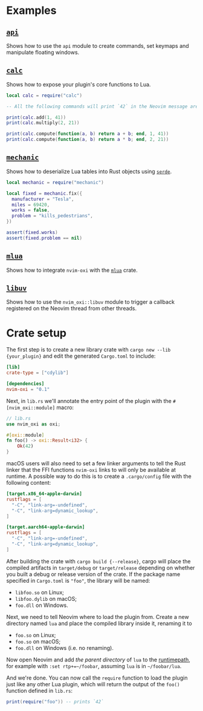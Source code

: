 # Examples

## [`api`](./api.rs)

Shows how to use the `api` module to create commands, set keymaps and
manipulate floating windows.

## [`calc`](./calc.rs)

Shows how to expose your plugin's core functions to Lua.

```lua
local calc = require("calc")

-- All the following commands will print `42` in the Neovim message area.

print(calc.add(1, 41))
print(calc.multiply(2, 21))

print(calc.compute(function(a, b) return a + b; end, 1, 41))
print(calc.compute(function(a, b) return a * b; end, 2, 21))
```

## [`mechanic`](./mechanic.rs)

Shows how to deserialize Lua tables into Rust objects using
[`serde`](https://serde.rs).

```lua
local mechanic = require("mechanic")

local fixed = mechanic.fix({
  manufacturer = "Tesla",
  miles = 69420,
  works = false,
  problem = "kills_pedestrians",
})

assert(fixed.works)
assert(fixed.problem == nil)
```

## [`mlua`](./mlua.rs)

Shows how to integrate `nvim-oxi` with the
[`mlua`](https://github.com/khvzak/mlua) crate.

## [`libuv`](./libuv.rs)

Shows how to use the `nvim_oxi::libuv` module to trigger a callback registered
on the Neovim thread from other threads.

# Crate setup

The first step is to create a new library crate with `cargo new --lib
{your_plugin}` and edit the generated `Cargo.toml` to include:

```toml
[lib]
crate-type = ["cdylib"]

[dependencies]
nvim-oxi = "0.1"
```

Next, in `lib.rs` we'll annotate the entry point of the plugin with the
`#[nvim_oxi::module]` macro:

```rust
// lib.rs
use nvim_oxi as oxi;

#[oxi::module]
fn foo() -> oxi::Result<i32> {
    Ok(42)
}
```

macOS users will also need to set a few linker arguments to tell the Rust
linker that the FFI functions `nvim-oxi` links to will only be available at
runtime. A possible way to do this is to create a `.cargo/config` file with the
following content:

```toml
[target.x86_64-apple-darwin]
rustflags = [
  "-C", "link-arg=-undefined",
  "-C", "link-arg=dynamic_lookup",
]

[target.aarch64-apple-darwin]
rustflags = [
  "-C", "link-arg=-undefined",
  "-C", "link-arg=dynamic_lookup",
]
```

After building the crate with `cargo build {--release}`, cargo will place the
compiled artifacts in `target/debug` or `target/release` depending on whether
you built a debug or release version of the crate. If the package name
specified in `Cargo.toml` is `"foo"`, the library will be named:

  - `libfoo.so` on Linux;
  - `libfoo.dylib` on macOS;
  - `foo.dll` on Windows.

Next, we need to tell Neovim where to load the plugin from. Create a new
directory named `lua` and place the compiled library inside it, renaming it to

  - `foo.so` on Linux;
  - `foo.so` on macOS;
  - `foo.dll` on Windows (i.e. no renaming).

Now open Neovim and add *the parent directory* of `lua` to the
[runtimepath](https://neovim.io/doc/user/options.html#'runtimepath'), for
example with `:set rtp+=~/foobar`, assuming `lua` is in `~/foobar/lua`.

And we're done. You can now call the `require` function to load the plugin just
like any other Lua plugin, which will return the output of the `foo()` function
defined in `lib.rs`:

```lua
print(require("foo")) -- prints `42`
```

